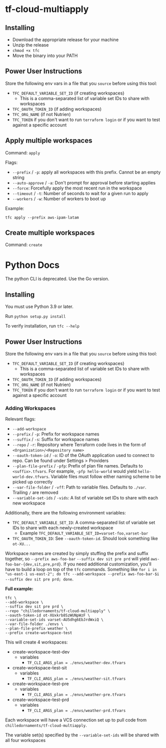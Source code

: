 # tf-cloud-multiapply

## Installing

- Download the appropriate release for your machine
- Unzip the release
- `chmod +x tfc`
- Move the binary into your PATH

## Power User Instructions

Store the following env vars in a file that you `source` before using this tool:
- `TFC_DEFAULT_VARIABLE_SET_ID` (if creating workspaces)
    - This is a comma-separated list of variable set IDs to share with workspaces
- `TFC_OAUTH_TOKEN_ID` (if adding workspaces)
- `TFC_ORG_NAME` (if not Nutrien)
- `TFC_TOKEN` if you don't want to run `terraform login` or if you want to test against a specific account

## Apply multiple workspaces

Command: `apply`

Flags:
- `--prefix` / `-p`: apply all workspaces with this prefix. Cannot be an empty string
- `--auto-approve` / `-a`: Don't prompt for approval before starting applies
- `--force`: Forcefully apply the most recent run in the workspace
- `--timeout` / `-t`: Number of seconds to wait for a given run to apply
- `--workers` / `-w`: Number of workers to boot up

Example:

`tfc apply --prefix aws-ipam-latam`

## Create multiple workspaces

Command: `create`







# Python Docs

The python CLI is deprecated. Use the Go version.

## Installing

You must use Python 3.9 or later.

Run `python setup.py install`

To verify installation, run `tfc --help`


## Power User Instructions

Store the following env vars in a file that you `source` before using this tool:
- `TFC_DEFAULT_VARIABLE_SET_ID` (if creating workspaces)
    - This is a comma-separated list of variable set IDs to share with workspaces
- `TFC_OAUTH_TOKEN_ID` (if adding workspaces)
- `TFC_ORG_NAME` (if not Nutrien)
- `TFC_TOKEN` if you don't want to run `terraform login` or if you want to test against a specific account

### Adding Workspaces

Relevant flags:

- `--add-workspace`
- `--prefix` / `-p`: Prefix for workspace names
- `--suffix` / `-s`: Suffix for workspace names
- `--repo` / `-r`: Repository where Terraform code lives in the form of `<Organization>/<Repository name>`
- `--oauth-token-id` / `-o`: ID of the OAuth application used to connect to repo. Can be found under Settings > Providers
- `--plan-file-prefix` / `-pfp`: Prefix of plan file names. Defaults to `<suffix>.tfvars`. For example, `-pfp hello-world` would yield `hello-world-dev.tfvars`. Variable files must follow either naming scheme to be picked up correctly
- `--var-file-folder` / `-vff`: Path to variable files. Defaults to `./var`. Trailing `/` are removed
- `--variable-set-ids` / `-vids`: A list of variable set IDs to share with each new workspace


Additionally, there are the following environment variables:
- `TFC_DEFAULT_VARIABLE_SET_ID`: A comma-separated list of variable set IDs to share with each newly-created workspace
    - Example `TFC_DEFAULT_VARIABLE_SET_ID=varset-foo,varset-bar`
- `TFC_OAUTH_TOKEN_ID`: See `--oauth-token-id`. Should look something like `ot-XU...`


Workspace names are created by simply stuffing the prefix and suffix together, so `--prefix aws-foo-bar` `--suffix dev sit pre prd` will yield `aws-foo-bar-{dev,sit,pre,prd}`. If you need additional customization, you'll have to build a loop on top of the `tfc` commands. Something like `for i in "us-east-1 us-east-2"; do tfc --add-workspace --prefix aws-foo-bar-$i --suffix dev sit pre prd; done`.

**Full example:**

```shell
tfc \
--add-workspace \
--suffix dev sit pre prd \
--repo "chilledornaments/tf-cloud-multiapply" \
--oauth-token-id ot-XUxkrb8SzWUNpWzF \
--variable-set-ids varset-AU5dhg6EbJrdWxiQ \
--var-file-folder ./envs \
--plan-file-prefix weather \
--prefix create-workspace-test
```

This will create 4 workspaces:
- create-workspace-test-dev
    - variables
      - `TF_CLI_ARGS_plan = ./envs/weather-dev.tfvars`
- create-workspace-test-sit
    - variables
      - `TF_CLI_ARGS_plan = ./envs/weather-sit.tfvars`
- create-workspace-test-pre
    - variables
      - `TF_CLI_ARGS_plan = ./envs/weather-pre.tfvars`
- create-workspace-test-prd
    - variables
      - `TF_CLI_ARGS_plan = ./envs/weather-prd.tfvars`

Each workspace will have a VCS connection set up to pull code from `chilledornaments/tf-cloud-multiapply`.

The variable set(s) specified by the `--variable-set-ids` will be shared with all four workspaces 
